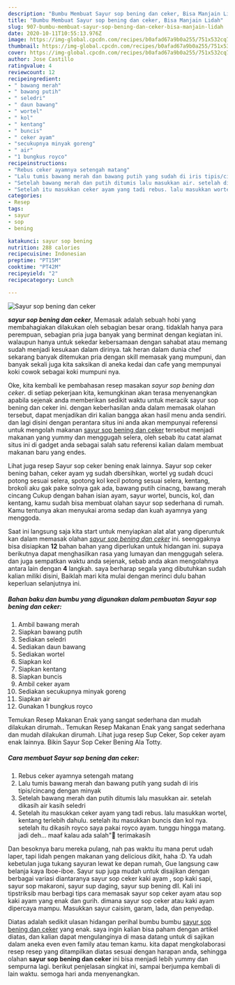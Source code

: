 ```yaml
---
description: "Bumbu Membuat Sayur sop bening dan ceker, Bisa Manjain Lidah"
title: "Bumbu Membuat Sayur sop bening dan ceker, Bisa Manjain Lidah"
slug: 907-bumbu-membuat-sayur-sop-bening-dan-ceker-bisa-manjain-lidah
date: 2020-10-11T10:55:13.976Z
image: https://img-global.cpcdn.com/recipes/b0afad67a9b0a255/751x532cq70/sayur-sop-bening-dan-ceker-foto-resep-utama.jpg
thumbnail: https://img-global.cpcdn.com/recipes/b0afad67a9b0a255/751x532cq70/sayur-sop-bening-dan-ceker-foto-resep-utama.jpg
cover: https://img-global.cpcdn.com/recipes/b0afad67a9b0a255/751x532cq70/sayur-sop-bening-dan-ceker-foto-resep-utama.jpg
author: Jose Castillo
ratingvalue: 4
reviewcount: 12
recipeingredient:
- " bawang merah"
- " bawang putih"
- " seledri"
- " daun bawang"
- " wortel"
- " kol"
- " kentang"
- " buncis"
- " ceker ayam"
- "secukupnya minyak goreng"
- " air"
- "1 bungkus royco"
recipeinstructions:
- "Rebus ceker ayamnya setengah matang"
- "Lalu tumis bawang merah dan bawang putih yang sudah di iris tipis/cincang dengan minyak"
- "Setelah bawang merah dan putih ditumis lalu masukkan air. setelah dikasih air kasih seledri"
- "Setelah itu masukkan ceker ayam yang tadi rebus. lalu masukkan wortel, kentang terlebih dahulu. setelah itu masukkan buncis dan kol nya. setelah itu dikasih royco saya pakai royco ayam. tunggu hingga matang. jadi deh... maaf kalau ada salah&#34;🙏 terimakasih"
categories:
- Resep
tags:
- sayur
- sop
- bening

katakunci: sayur sop bening 
nutrition: 288 calories
recipecuisine: Indonesian
preptime: "PT15M"
cooktime: "PT42M"
recipeyield: "2"
recipecategory: Lunch

---
```



![Sayur sop bening dan ceker](https://img-global.cpcdn.com/recipes/b0afad67a9b0a255/751x532cq70/sayur-sop-bening-dan-ceker-foto-resep-utama.jpg)

<b><i>sayur sop bening dan ceker</i></b>, Memasak adalah sebuah hobi yang membahagiakan dilakukan oleh sebagian besar orang. tidaklah hanya para perempuan, sebagian pria juga banyak yang berminat dengan kegiatan ini. walaupun hanya untuk sekedar kebersamaan dengan sahabat atau memang sudah menjadi kesukaan dalam dirinya. tak heran dalam dunia chef sekarang banyak ditemukan pria dengan skill memasak yang mumpuni, dan banyak sekali juga kita saksikan di aneka kedai dan cafe yang mempunyai koki cowok sebagai koki mumpuni nya.

Oke, kita kembali ke pembahasan resep masakan <i>sayur sop bening dan ceker</i>. di setiap pekerjaan kita, kemungkinan akan terasa menyenangkan apabila sejenak anda memberikan sedikit waktu untuk meracik sayur sop bening dan ceker ini. dengan keberhasilan anda dalam memasak olahan tersebut, dapat menjadikan diri kalian bangga akan hasil menu anda sendiri. dan lagi disini dengan perantara situs ini anda akan mempunyai referensi untuk mengolah makanan <u>sayur sop bening dan ceker</u> tersebut menjadi makanan yang yummy dan menggugah selera, oleh sebab itu catat alamat situs ini di gadget anda sebagai salah satu referensi kalian dalam membuat makanan baru yang endes.

Lihat juga resep Sayur sop ceker bening enak lainnya. Sayur sop ceker bening bahan, ceker ayam yg sudah dbersihkan, wortel yg sudah dcuci potong sesuai selera, spotong kol kecil potong sesuai selera, kentang, brokoli aku gak pake solnya gak ada, bawang putih cinacng, bawang merah cincang Cukup dengan bahan isian ayam, sayur wortel, buncis, kol, dan kentang, kamu sudah bisa membuat olahan sayur sop sederhana di rumah. Kamu tentunya akan menyukai aroma sedap dan kuah ayamnya yang menggoda.


Saat ini langsung saja kita start untuk menyiapkan alat alat yang diperuntuk kan dalam memasak olahan <u><i>sayur sop bening dan ceker</i></u> ini. seenggaknya bisa disiapkan <b>12</b> bahan bahan yang diperlukan untuk hidangan ini. supaya berikutnya dapat menghasilkan rasa yang lumayan dan menggugah selera. dan juga sempatkan waktu anda sejenak, sebab anda akan mengolahnya antara lain dengan <b>4</b> langkah. saya berharap segala yang dibutuhkan sudah kalian miliki disini, Baiklah mari kita mulai dengan merinci dulu bahan keperluan selanjutnya ini.

<!--inarticleads1-->

##### Bahan baku dan bumbu yang digunakan dalam pembuatan Sayur sop bening dan ceker:

1. Ambil  bawang merah
1. Siapkan  bawang putih
1. Sediakan  seledri
1. Sediakan  daun bawang
1. Sediakan  wortel
1. Siapkan  kol
1. Siapkan  kentang
1. Siapkan  buncis
1. Ambil  ceker ayam
1. Sediakan secukupnya minyak goreng
1. Siapkan  air
1. Gunakan 1 bungkus royco


Temukan Resep Makanan Enak yang sangat sederhana dan mudah dilakukan dirumah.. Temukan Resep Makanan Enak yang sangat sederhana dan mudah dilakukan dirumah. Lihat juga resep Sup Ceker, Sop ceker ayam enak lainnya. Bikin Sayur Sop Ceker Bening Ala Totty. 

<!--inarticleads2-->

##### Cara membuat Sayur sop bening dan ceker:

1. Rebus ceker ayamnya setengah matang
1. Lalu tumis bawang merah dan bawang putih yang sudah di iris tipis/cincang dengan minyak
1. Setelah bawang merah dan putih ditumis lalu masukkan air. setelah dikasih air kasih seledri
1. Setelah itu masukkan ceker ayam yang tadi rebus. lalu masukkan wortel, kentang terlebih dahulu. setelah itu masukkan buncis dan kol nya. setelah itu dikasih royco saya pakai royco ayam. tunggu hingga matang. jadi deh... maaf kalau ada salah&#34;🙏 terimakasih


Dan besoknya baru mereka pulang, nah pas waktu itu mana perut udah laper, tapi lidah pengen makanan yang delicious dikit, haha :D. Ya udah kebetulan juga tukang sayuran lewat ke depan rumah, Gue langsung caw belanja kaya Iboe-iboe. Sayur sup juga mudah untuk disajikan dengan berbagai variasi diantaranya sayur sop ceker kaki ayam , sop kaki sapi, sayur sop makaroni, sayur sup daging, sayur sup bening dll. Kali ini tipstriksib mau berbagi tips cara memasak sayur sop ceker ayam atau sop kaki ayam yang enak dan gurih. dimana sayur sop ceker atau kaki ayam dipercaya mampu. Masukkan sayur caisim, garam, lada, dan penyedap. 

Diatas adalah sedikit ulasan hidangan perihal bumbu bumbu <u>sayur sop bening dan ceker</u> yang enak. saya ingin kalian bisa paham dengan artikel diatas, dan kalian dapat mengulanginya di masa datang untuk di sajikan dalam aneka even even family atau teman kamu. kita dapat mengkolaborasi resep resep yang ditampilkan diatas sesuai dengan harapan anda, sehingga olahan <b>sayur sop bening dan ceker</b> ini bisa menjadi lebih yummy dan sempurna lagi. berikut penjelasan singkat ini, sampai berjumpa kembali di lain waktu. semoga hari anda menyenangkan.
